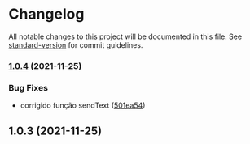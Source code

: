# Changelog

All notable changes to this project will be documented in this file. See [standard-version](https://github.com/conventional-changelog/standard-version) for commit guidelines.

### [1.0.4](https://github.com/edupoli/estudoLIB/compare/v1.0.3...v1.0.4) (2021-11-25)


### Bug Fixes

* corrigido função sendText ([501ea54](https://github.com/edupoli/estudoLIB/commit/501ea54c49f387f63dc43720706413b1ab672e36))

## 1.0.3 (2021-11-25)
